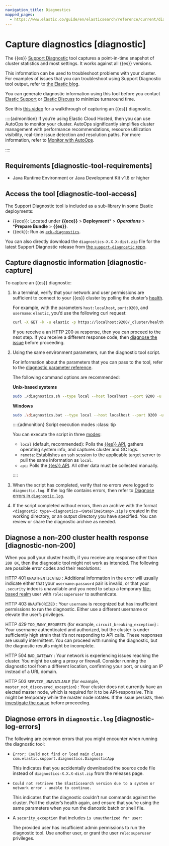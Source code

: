 ```yaml
---
navigation_title: Diagnostics
mapped_pages:
  - https://www.elastic.co/guide/en/elasticsearch/reference/current/diagnostic.html
---
```


# Capture diagnostics [diagnostic]


The {{es}} [Support Diagnostic](https://github.com/elastic/support-diagnostics) tool captures a point-in-time snapshot of cluster statistics and most settings. It works against all {{es}} versions.

This information can be used to troubleshoot problems with your cluster. For examples of issues that you can troubleshoot using Support Diagnostic tool output, refer to [the Elastic blog](https://www.elastic.co/blog/why-does-elastic-support-keep-asking-for-diagnostic-files).

You can generate diagnostic information using this tool before you contact [Elastic Support](https://support.elastic.co) or [Elastic Discuss](https://discuss.elastic.co) to minimize turnaround time.

See this [this video](https://www.youtube.com/watch?v=Bb6SaqhqYHw) for a walkthrough of capturing an {{es}} diagnostic.

::::{admonition}
If you’re using Elastic Cloud Hosted, then you can use AutoOps to monitor your cluster. AutoOps significantly simplifies cluster management with performance recommendations, resource utilization visibility, real-time issue detection and resolution paths. For more information, refer to [Monitor with AutoOps](https://www.elastic.co/guide/en/cloud/current/ec-autoops.html).

::::



## Requirements [diagnostic-tool-requirements]

* Java Runtime Environment or Java Development Kit v1.8 or higher


## Access the tool [diagnostic-tool-access]

The Support Diagnostic tool is included as a sub-library in some Elastic deployments:

* {{ece}}: Located under **{{ece}}** > **Deployment*** > ***Operations*** > ***Prepare Bundle** > **{{es}}**.
* {{eck}}: Run as [`eck-diagnostics`](https://www.elastic.co/guide/en/cloud-on-k8s/current/k8s-take-eck-dump.html).

You can also directly download the `diagnostics-X.X.X-dist.zip` file for the latest Support Diagnostic release from [the `support-diagnostic` repo](https://github.com/elastic/support-diagnostics/releases/latest).


## Capture diagnostic information [diagnostic-capture]

To capture an {{es}} diagnostic:

1. In a terminal, verify that your network and user permissions are sufficient to connect to your {{es}} cluster by polling the cluster’s [health](https://www.elastic.co/guide/en/elasticsearch/reference/current/cluster-health.html).

    For example, with the parameters `host:localhost`, `port:9200`, and `username:elastic`, you’d use the following curl request:

    ```sh
    curl -X GET -k -u elastic -p https://localhost:9200/_cluster/health
    ```

    If you receive a an HTTP 200 `OK` response, then you can proceed to the next step. If you receive a different response code, then [diagnose the issue](#diagnostic-non-200) before proceeding.

2. Using the same environment parameters, run the diagnostic tool script.

    For information about the parameters that you can pass to the tool, refer to the [diagnostic parameter reference](https://github.com/elastic/support-diagnostics#standard-options).

    The following command options are recommended:

    **Unix-based systems**

    ```sh
    sudo ./diagnostics.sh --type local --host localhost --port 9200 -u elastic -p --bypassDiagVerify --ssl --noVerify
    ```

    **Windows**

    ```sh
    sudo .\diagnostics.bat --type local --host localhost --port 9200 -u elastic -p --bypassDiagVerify --ssl --noVerify
    ```

    ::::{admonition} Script execution modes
    :class: tip

    You can execute the script in three [modes](https://github.com/elastic/support-diagnostics#diagnostic-types):

    * `local` (default, recommended): Polls the [{{es}} API](https://www.elastic.co/guide/en/elasticsearch/reference/current/rest-apis.html), gathers operating system info, and captures cluster and GC logs.
    * `remote`: Establishes an ssh session to the applicable target server to pull the same information as `local`.
    * `api`: Polls the [{{es}} API](https://www.elastic.co/guide/en/elasticsearch/reference/current/rest-apis.html). All other data must be collected manually.

    ::::

3. When the script has completed, verify that no errors were logged to `diagnostic.log`. If the log file contains errors, then refer to [Diagnose errors in `diagnostic.log`](#diagnostic-log-errors).
4. If the script completed without errors, then an archive with the format `<diagnostic type>-diagnostics-<DateTimeStamp>.zip` is created in the working directory, or an output directory you have specified. You can review or share the diagnostic archive as needed.


## Diagnose a non-200 cluster health response [diagnostic-non-200]

When you poll your cluster health, if you receive any response other than `200 0K`, then the diagnostic tool might not work as intended. The following are possible error codes and their resolutions:

HTTP 401 `UNAUTHENTICATED`
:   Additional information in the error will usually indicate either that your `username:password` pair is invalid, or that your `.security` index is unavailable and you need to setup a temporary [file-based realm](../../deploy-manage/users-roles/cluster-or-deployment-auth/file-based.md) user with `role:superuser` to authenticate.

HTTP 403 `UNAUTHORIZED`
:   Your `username` is recognized but has insufficient permissions to run the diagnostic. Either use a different username or elevate the user’s privileges.

HTTP 429 `TOO_MANY_REQUESTS` (for example, `circuit_breaking_exception`)
:   Your username authenticated and authorized, but the cluster is under sufficiently high strain that it’s not responding to API calls. These responses are usually intermittent. You can proceed with running the diagnostic, but the diagnostic results might be incomplete.

HTTP 504 `BAD_GATEWAY`
:   Your network is experiencing issues reaching the cluster. You might be using a proxy or firewall. Consider running the diagnostic tool from a different location, confirming your port, or using an IP instead of a URL domain.

HTTP 503 `SERVICE_UNAVAILABLE` (for example, `master_not_discovered_exception`)
:   Your cluster does not currently have an elected master node, which is required for it to be API-responsive. This might be temporary while the master node rotates. If the issue persists, then [investigate the cause](../../deploy-manage/distributed-architecture/discovery-cluster-formation/cluster-fault-detection.md) before proceeding.


## Diagnose errors in `diagnostic.log` [diagnostic-log-errors]

The following are common errors that you might encounter when running the diagnostic tool:

* `Error: Could not find or load main class com.elastic.support.diagnostics.DiagnosticApp`

    This indicates that you accidentally downloaded the source code file instead of `diagnostics-X.X.X-dist.zip` from the releases page.

* `Could not retrieve the Elasticsearch version due to a system or network error - unable to continue.`

    This indicates that the diagnostic couldn’t run commands against the cluster. Poll the cluster’s health again, and ensure that you’re using the same parameters when you run the dianostic batch or shell file.

* A `security_exception` that includes `is unauthorized for user`:

    The provided user has insufficient admin permissions to run the diagnostic tool. Use another user, or grant the user `role:superuser` privileges.
